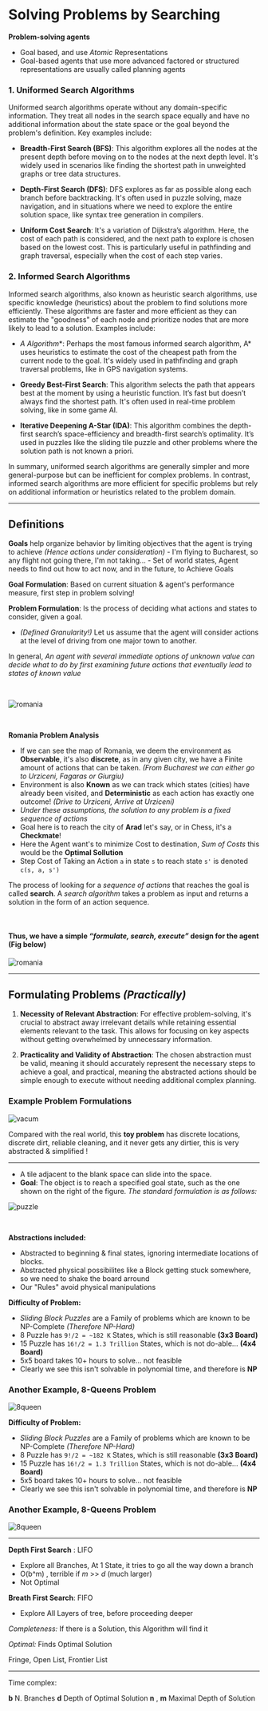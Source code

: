 
# Solving Problems by Searching

**Problem-solving agents**
- Goal based, and use *Atomic* Representations
- Goal-based agents that use more advanced factored or structured representations are usually called planning agents


### 1. Uniformed Search Algorithms
Uniformed search algorithms operate without any domain-specific information. They treat all nodes in the search space equally and have no additional information about the state space or the goal beyond the problem's definition. Key examples include:

- **Breadth-First Search (BFS)**: This algorithm explores all the nodes at the present depth before moving on to the nodes at the next depth level. It's widely used in scenarios like finding the shortest path in unweighted graphs or tree data structures.

- **Depth-First Search (DFS)**: DFS explores as far as possible along each branch before backtracking. It's often used in puzzle solving, maze navigation, and in situations where we need to explore the entire solution space, like syntax tree generation in compilers.

- **Uniform Cost Search**: It's a variation of Dijkstra’s algorithm. Here, the cost of each path is considered, and the next path to explore is chosen based on the lowest cost. This is particularly useful in pathfinding and graph traversal, especially when the cost of each step varies.

### 2. Informed Search Algorithms
Informed search algorithms, also known as heuristic search algorithms, use specific knowledge (heuristics) about the problem to find solutions more efficiently. These algorithms are faster and more efficient as they can estimate the "goodness" of each node and prioritize nodes that are more likely to lead to a solution. Examples include:

- **A* Algorithm**: Perhaps the most famous informed search algorithm, A* uses heuristics to estimate the cost of the cheapest path from the current node to the goal. It's widely used in pathfinding and graph traversal problems, like in GPS navigation systems.

- **Greedy Best-First Search**: This algorithm selects the path that appears best at the moment by using a heuristic function. It’s fast but doesn’t always find the shortest path. It's often used in real-time problem solving, like in some game AI.

- **Iterative Deepening A-Star (IDA)**: This algorithm combines the depth-first search’s space-efficiency and breadth-first search’s optimality. It’s used in puzzles like the sliding tile puzzle and other problems where the solution path is not known a priori.

In summary, uniformed search algorithms are generally simpler and more general-purpose but can be inefficient for complex problems. In contrast, informed search algorithms are more efficient for specific problems but rely on additional information or heuristics related to the problem domain.

---

## Definitions

**Goals** help organize behavior by limiting objectives that the agent is trying to achieve *(Hence actions under consideration)*
    - I'm flying to Bucharest, so any flight not going there, I'm not taking...
    - Set of world states, Agent needs to find out how to act now, and in the future, to Achieve Goals

**Goal Formulation**: Based on current situation & agent's performance measure, first step in problem solving!

**Problem Formulation**: Is the process of deciding what actions and states to consider, given a goal.
-  *(Defined Granularity!)* Let us assume that the agent will consider actions at the level of driving from one major town to another.

In general, *An agent with several immediate options of unknown value can decide what to do by first examining future actions that eventually lead to states of known value*

<br>

![romania](./static/AI_7.png)

<br>

**Romania Problem Analysis**
- If we can see the map of Romania, we deem the environment as **Observable**, it's also **discrete**, as in any given city, we have a Finite amount of actions that can be taken. *(From Bucharest we can either go to Urziceni, Fagaras or Giurgiu)*
- Environment is also **Known** as we can track which states (cities) have already been visited, and **Deterministic** as each action has exactly one outcome! *(Drive to Urziceni, Arrive at Urziceni)*
- *Under these assumptions, the solution to any problem is a fixed sequence of actions*
- Goal here is to reach the city of **Arad** let's say, or in Chess, it's a **Checkmate**!
- Here the Agent want's to minimize Cost to destination, *Sum of Costs* this would be the **Optimal Sollution**
- Step Cost of Taking an Action `a` in state `s` to reach state `s'` is denoted `c(s, a, s')`

The process of looking for a *sequence of actions* that reaches the goal is called **search**. A *search algorithm* takes a problem as input and returns a solution in the form of an action sequence.

<br>

#### Thus, we have a simple *“formulate, search, execute”* design for the agent (Fig below) 
![romania](./static/AI_6.png)

---

## Formulating Problems *(Practically)*

1. **Necessity of Relevant Abstraction**: For effective problem-solving, it's crucial to abstract away irrelevant details while retaining essential elements relevant to the task. This allows for focusing on key aspects without getting overwhelmed by unnecessary information.

2. **Practicality and Validity of Abstraction**: The chosen abstraction must be valid, meaning it should accurately represent the necessary steps to achieve a goal, and practical, meaning the abstracted actions should be simple enough to execute without needing additional complex planning.

### Example Problem Formulations

![vacum](./static/AI_8.png)

Compared with the real world, this **toy problem** has discrete locations, discrete dirt, reliable cleaning, and it never gets any dirtier, this is very abstracted & simplified !

---

- A tile adjacent to the blank space can slide into the space. 
- **Goal**: The object is to reach a specified goal state, such as the one shown on the right of the figure. *The standard formulation is as follows:*

![puzzle](./static/AI_9.png)

<br>

**Abstractions included:**
- Abstracted to beginning & final states, ignoring intermediate locations of blocks.
- Abstracted physical possibilites like a Block getting stuck somewhere, so we need to shake the board arround
- Our "Rules" avoid physical manipulations

**Difficulty of Problem:**
- *Sliding Block Puzzles* are a Family of problems which are known to be NP-Complete *(Therefore NP-Hard)*
- 8 Puzzle has `9!/2 = ~182 K` States, which is still reasonable **(3x3 Board)**
- 15 Puzzle has `16!/2 = 1.3 Trillion` States, which is not do-able... **(4x4 Board)**
- 5x5 board takes 10+ hours to solve... not feasible
- Clearly we see this isn't solvable in polynomial time, and therefore is **NP**

### Another Example, 8-Queens Problem

![8queen](./static/AI_12.png)

**Difficulty of Problem:**
- *Sliding Block Puzzles* are a Family of problems which are known to be NP-Complete *(Therefore NP-Hard)*
- 8 Puzzle has `9!/2 = ~182 K` States, which is still reasonable **(3x3 Board)**
- 15 Puzzle has `16!/2 = 1.3 Trillion` States, which is not do-able... **(4x4 Board)**
- 5x5 board takes 10+ hours to solve... not feasible
- Clearly we see this isn't solvable in polynomial time, and therefore is **NP**

### Another Example, 8-Queens Problem

![8queen](./static/AI_12.png)

---

**Depth First Search** : LIFO
- Explore all Branches, At 1 State, it tries to go all the way down a branch
- O(b^m) , terrible if *m* >> *d* (much larger)
- Not Optimal

**Breath First Search**: FIFO
- Explore All Layers of tree, before proceeding deeper

*Completeness:* If there is a Solution, this Algorithm will find it

*Optimal:* Finds Optimal Solution

Fringe, Open List, Frontier List

---

Time complex:

**b** N. Branches 
**d** Depth of Optimal Solution
**n** , **m** Maximal Depth of Solution
